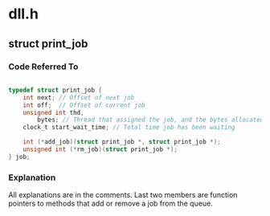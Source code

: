 # dll.h

## struct print_job

### Code Referred To

```c

typedef struct print_job {
    int next; // Offset of next job
    int off;  // Offset of current job
    unsigned int thd,
        bytes; // Thread that assigned the job, and the bytes allocated
    clock_t start_wait_time; // Total time job has been waiting

    int (*add_job)(struct print_job *, struct print_job *);
    unsigned int (*rm_job)(struct print_job *);
} job;

```

### Explanation

All explanations are in the comments. Last two members are function pointers to
methods that add or remove a job from the queue. 

